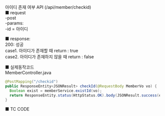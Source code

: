 아이디 존재 여부 API (/api/member/checkid)  
■ request  
   -post  
      -params:  
         -id = 아이디  
  
■ response:  
     200: 성공  
       case1. 아이디가 존재할 때 return : true  
       case2. 아이디가 존재하지 않을 때 return : false  
  
  
■ 실제동작코드  
MemberController.java  
```java
@PostMapping("/checkid")
public ResponseEntity<JSONResult> checkId(@RequestBody MemberVo vo) {
  Boolean exist = memberService.existId(vo);
  return ResponseEntity.status(HttpStatus.OK).body(JSONResult.success(exist));
}
```
  
■ TC CODE  
  
 <tc code>
